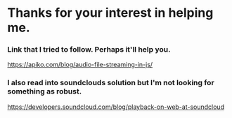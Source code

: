 # Thanks for your interest in helping me.

### Link that I tried to follow. Perhaps it'll help you.
https://apiko.com/blog/audio-file-streaming-in-js/

### I also read into soundclouds solution but I'm not looking for something as robust.
https://developers.soundcloud.com/blog/playback-on-web-at-soundcloud

